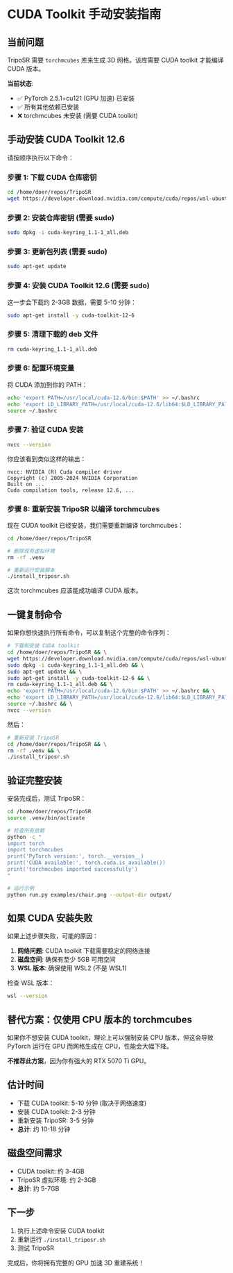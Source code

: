 # CUDA Toolkit 手动安装指南

## 当前问题

TripoSR 需要 `torchmcubes` 库来生成 3D 网格。该库需要 CUDA toolkit 才能编译 CUDA 版本。

**当前状态**:
- ✅ PyTorch 2.5.1+cu121 (GPU 加速) 已安装
- ✅ 所有其他依赖已安装
- ❌ torchmcubes 未安装 (需要 CUDA toolkit)

## 手动安装 CUDA Toolkit 12.6

请按顺序执行以下命令：

### 步骤 1: 下载 CUDA 仓库密钥

```bash
cd /home/doer/repos/TripoSR
wget https://developer.download.nvidia.com/compute/cuda/repos/wsl-ubuntu/x86_64/cuda-keyring_1.1-1_all.deb
```

### 步骤 2: 安装仓库密钥 (需要 sudo)

```bash
sudo dpkg -i cuda-keyring_1.1-1_all.deb
```

### 步骤 3: 更新包列表 (需要 sudo)

```bash
sudo apt-get update
```

### 步骤 4: 安装 CUDA Toolkit 12.6 (需要 sudo)

这一步会下载约 2-3GB 数据，需要 5-10 分钟：

```bash
sudo apt-get install -y cuda-toolkit-12-6
```

### 步骤 5: 清理下载的 deb 文件

```bash
rm cuda-keyring_1.1-1_all.deb
```

### 步骤 6: 配置环境变量

将 CUDA 添加到你的 PATH：

```bash
echo 'export PATH=/usr/local/cuda-12.6/bin:$PATH' >> ~/.bashrc
echo 'export LD_LIBRARY_PATH=/usr/local/cuda-12.6/lib64:$LD_LIBRARY_PATH' >> ~/.bashrc
source ~/.bashrc
```

### 步骤 7: 验证 CUDA 安装

```bash
nvcc --version
```

你应该看到类似这样的输出：
```
nvcc: NVIDIA (R) Cuda compiler driver
Copyright (c) 2005-2024 NVIDIA Corporation
Built on ...
Cuda compilation tools, release 12.6, ...
```

### 步骤 8: 重新安装 TripoSR 以编译 torchmcubes

现在 CUDA toolkit 已经安装，我们需要重新编译 torchmcubes：

```bash
cd /home/doer/repos/TripoSR

# 删除现有虚拟环境
rm -rf .venv

# 重新运行安装脚本
./install_triposr.sh
```

这次 torchmcubes 应该能成功编译 CUDA 版本。

## 一键复制命令

如果你想快速执行所有命令，可以复制这个完整的命令序列：

```bash
# 下载和安装 CUDA toolkit
cd /home/doer/repos/TripoSR && \
wget https://developer.download.nvidia.com/compute/cuda/repos/wsl-ubuntu/x86_64/cuda-keyring_1.1-1_all.deb && \
sudo dpkg -i cuda-keyring_1.1-1_all.deb && \
sudo apt-get update && \
sudo apt-get install -y cuda-toolkit-12-6 && \
rm cuda-keyring_1.1-1_all.deb && \
echo 'export PATH=/usr/local/cuda-12.6/bin:$PATH' >> ~/.bashrc && \
echo 'export LD_LIBRARY_PATH=/usr/local/cuda-12.6/lib64:$LD_LIBRARY_PATH' >> ~/.bashrc && \
source ~/.bashrc && \
nvcc --version
```

然后：

```bash
# 重新安装 TripoSR
cd /home/doer/repos/TripoSR && \
rm -rf .venv && \
./install_triposr.sh
```

## 验证完整安装

安装完成后，测试 TripoSR：

```bash
cd /home/doer/repos/TripoSR
source .venv/bin/activate

# 检查所有依赖
python -c "
import torch
import torchmcubes
print('PyTorch version:', torch.__version__)
print('CUDA available:', torch.cuda.is_available())
print('torchmcubes imported successfully')
"

# 运行示例
python run.py examples/chair.png --output-dir output/
```

## 如果 CUDA 安装失败

如果上述步骤失败，可能的原因：

1. **网络问题**: CUDA toolkit 下载需要稳定的网络连接
2. **磁盘空间**: 确保有至少 5GB 可用空间
3. **WSL 版本**: 确保使用 WSL2 (不是 WSL1)

检查 WSL 版本：
```bash
wsl --version
```

## 替代方案：仅使用 CPU 版本的 torchmcubes

如果你不想安装 CUDA toolkit，理论上可以强制安装 CPU 版本，但这会导致 PyTorch 运行在 GPU 而网格生成在 CPU，性能会大幅下降。

**不推荐此方案**，因为你有强大的 RTX 5070 Ti GPU。

## 估计时间

- 下载 CUDA toolkit: 5-10 分钟 (取决于网络速度)
- 安装 CUDA toolkit: 2-3 分钟
- 重新安装 TripoSR: 3-5 分钟
- **总计**: 约 10-18 分钟

## 磁盘空间需求

- CUDA toolkit: 约 3-4GB
- TripoSR 虚拟环境: 约 2-3GB
- **总计**: 约 5-7GB

## 下一步

1. 执行上述命令安装 CUDA toolkit
2. 重新运行 `./install_triposr.sh`
3. 测试 TripoSR

完成后，你将拥有完整的 GPU 加速 3D 重建系统！
